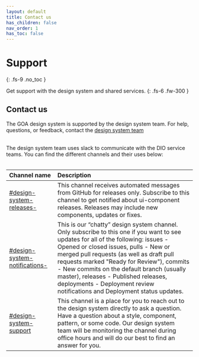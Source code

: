 ```yaml
---
layout: default
title: Contact us
has_children: false
nav_order: 1
has_toc: false
---
```



# Support
{: .fs-9 .no_toc }

Get support with the design system and shared services.
{: .fs-6 .fw-300 }


## Contact us

The GOA design system is supported by the design system team. For help, questions, or feedback, contact the [design system team]()
<br><br>

The design system team uses slack to communicate with the DIO service teams. You can find the different channels and their uses below:
<br><br>

| Channel name        | Description         |
|:-------------|:------------------|
| [#design-system-releases-](https://goa-dio.slack.com/archives/C02P8S4T2AZ) | This channel receives automated messages from GitHub for releases only. Subscribe to this channel to get notified about ui-component releases. Releases may include new components, updates or fixes. |
| [#design-system-notifications-](https://goa-dio.slack.com/archives/C02PBQ8AJM8) | This is our “chatty” design system channel. Only subscribe to this one if you want to see updates for all of the following: issues - Opened or closed issues, pulls - New or merged pull requests (as well as draft pull requests marked "Ready for Review"), commits - New commits on the default branch (usually master), releases - Published releases, deployments - Deployment review notifications and Deployment status updates.   |
| [#design-system-support](https://goa-dio.slack.com/archives/C02PLLT9HQ9) | This channel is a place for you to reach out to the design system directly to ask a question. Have a question about a style, component, pattern, or some code. Our design system team will be monitoring the channel during office hours and will do our best to find an answer for you.      |
